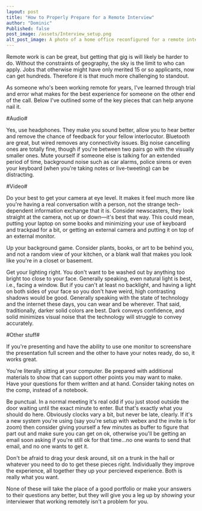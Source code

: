```yaml
---
layout: post
title: "How to Properly Prepare for a Remote Interview"
author: "Dominic"
Published: false
post_image: /assets/Interview_setup.png
alt_post_image: A photo of a home office reconfigured for a remote interview
---
```


Remote work is can be great, but getting that gig is will likely be harder to do. Without the constraints of geography, the sky is the limit to who can apply. Jobs that otherwise might have only merited 15 or so applicants, now can get hundreds. Therefore it is that much more challenging to standout.

As someone who's been working remote for years, I've learned through trial and error what makes for the best experience for someone on the other end of the call. Below I've outlined some of the key pieces that can help anyone nail it.

#Audio#

Yes, use headphones. They make you sound better, allow you to hear better and remove the chance of feedback for your fellow interlocutor. Bluetooth are great, but wired removes any connectivity issues. Big noise cancelling ones are totally fine, though if you're between two pairs go with the visually smaller ones.
Mute yourself if someone else is talking for an extended period of time, background noise such as car alarms, police sirens or even your keyboard (when you're taking notes or live-tweeting) can be distracting.

#Video#

Do your best to get your camera at eye level. It makes it feel much more like you're having a real conversation witih a person, not the strange tech-dependent information exchange that it is. Consider newscasters, they look straight at the camera, not up or down—it's best that way. This could mean, putting your laptop on some books and minimizing your use of keyboard and trackpad for a bit, or getting an external camera and putting it on top of an external monitor. 

Up your background game. Consider plants, books, or art to be behind you, and not a random view of your kitchen, or a blank wall that makes you look like you're in a closet or basement.

Get your lighting right. You don't want to be washed out by anything too bright too close to your face. Generally speaking, even natural light is best, i.e., facing a window. But if you can't at least no backlight, and having a light on both sides of your face so you don't have weird, high contrasting shadows would be good.
Generally speaking with the state of technology and the internet these days, you can wear and be wherever. That said, traditionally, darker solid colors are best. Dark conveys confidence, and solid minimizes visual noise that the technology will struggle to convey accurately. 

#Other stuff#

If you're presenting and have the ability to use one monitor to screenshare the presentation full screen and the other to have your notes ready, do so, it works great.

You're literally sitting at your computer. Be prepared with additional materials to show that can support other points you may want to make. Have your questions for them written and at hand. Consider taking notes on the comp, instead of a notebook.

Be punctual. In a normal meeting it's real odd if you just stood outside the door waiting until the exact minute to enter. But that's exactly what you should do here. Obviously clocks vary a bit, but never be late, clearly. If it's a new system you're using (say you're setup with webex and the invite is for zoom) then consider giving yourself a few minutes as buffer to figure that part out and make sure you can get on ok, otherwise you'll be getting an email soon asking if you're still ok for that time…no one wants to send that email, and no one wants to get it.

Don't be afraid to drag your desk around, sit on a trunk in the hall or whatever you need to do to get these pieces right. Individually they improve the experience, all together they up your percieved experience. Both is really what you want.

None of these will take the place of a good portfolio or make your answers to their questions any better, but they will give you a leg up by _showing_ your interviewer that working remotely isn't a problem for you. 
